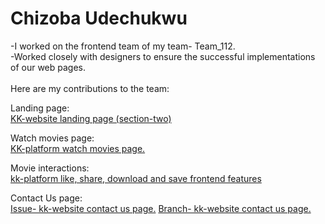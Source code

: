<h1>Chizoba Udechukwu</h1>

-I worked on the frontend team of my team- Team_112.<br>
-Worked closely with designers to ensure the successful implementations of our web pages.<br><br>
Here are my contributions to the team:

  Landing page:<br>
   <a href="https://github.com/zuri-training/kk-website/issues/18#issue-1323449177">KK-website landing page (section-two)</a>
   
  Watch movies page:<br>
   <a href="https://github.com/zuri-training/kk-platform/pull/50#issue-1335982534">KK-platform watch movies page.</a>
   
  Movie interactions:<br>
    <a href="#">kk-platform like, share, download and save frontend features</a>
   
 Contact Us page:<br>
   <a href="https://github.com/zuri-training/kk-website/issues/21#issue-1323450274">Issue- kk-website contact us page.</a>
   <a href="https://github.com/zuri-training/kk-platform/pull/61#issue-1337653538">Branch- kk-website contact us page.</a>
